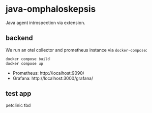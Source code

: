 # java-omphaloskepsis

Java agent introspection via extension.

## backend

We run an otel collector and prometheus instance via `docker-compose`:

```bash
docker compose build
docker compose up
```

* Prometheus: http://localhost:9090/
* Grafana: http://localhost:3000/grafana/

## test app

petclinic tbd